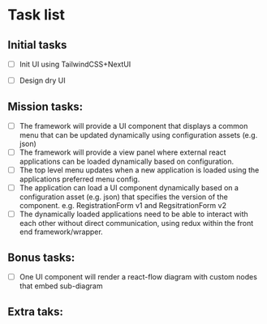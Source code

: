 # Task list

## Initial tasks
- [ ] Init UI using TailwindCSS+NextUI
- [ ] Design dry UI


## Mission tasks:
- [ ] The framework will provide a UI component that displays a common menu that can be updated dynamically using configuration assets (e.g. json)
- [ ] The framework will provide a view panel where external react applications can be loaded dynamically based on configuration.
- [ ] The top level menu updates when a new application is loaded using the applications preferred menu config.
- [ ] The application can load a UI component dynamically based on a configuration asset (e.g. json) that specifies the version of the component. e.g. RegistrationForm v1 and RegsitrationForm v2
- [ ] The dynamically loaded applications need to be able to interact with each other without direct communication, using redux within the front end framework/wrapper.

## Bonus tasks:
- [ ] One UI component will render a react-flow diagram with custom nodes that embed sub-diagram

## Extra taks: